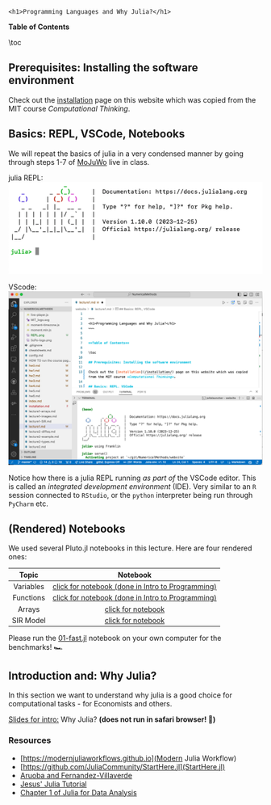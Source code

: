 
~~~
<h1>Programming Languages and Why Julia?</h1>
~~~


**Table of Contents**

\toc

## Prerequisites: Installing the software environment

Check out the [installation](/installation/) page on this website which was copied from the MIT course *Computational Thinking*.

## Basics: REPL, VSCode, Notebooks

We will repeat the basics of julia in a very condensed manner by going through steps 1-7 of [MoJuWo](https://modernjuliaworkflows.github.io/pages/writing/writing/) live in class.

julia REPL:
![This is the julia REPL](/assets/REPL.png)


VScode:
![This is VSCode](/assets/VSCode.png)

Notice how there is a julia REPL running _as part of_ the VSCode editor. This is called an _integrated development environment_ (IDE). Very similar to an `R` session connected to `RStudio`, or the `python` interpreter being run through `PyCharm` etc.




## (Rendered) Notebooks

We used several Pluto.jl notebooks in this lecture. Here are four rendered ones:

Topic | Notebook
:-----: | :--------:
Variables | [click for notebook (done in Intro to Programming)](https://floswald.github.io/julia-bootcamp/01-variables.html)
Functions | [click for notebook (done in Intro to Programming)](https://floswald.github.io/julia-bootcamp/02-functions.html)
Arrays | [click for notebook](https://floswald.github.io/julia-bootcamp/03-arrays.html)
SIR Model | [click for notebook](https://floswald.github.io/julia-bootcamp/09-introsir.html)

Please run the [01-fast.jl](https://github.com/floswald/NumericalMethods/tree/master/lecture_notebooks/week1/01-fast.jl) notebook on your own computer for the benchmarks! 🏎️



## Introduction and: Why Julia?

In this section we want to understand why julia is a good choice for computational tasks - for Economists and others.

[Slides for intro:](https://raw.githack.com/floswald/NumericalMethods/master/slides/why-julia/dist/why-julia.html) Why Julia? **(does not run in safari browser! 🙁)**

### Resources

* [https://modernjuliaworkflows.github.io](Modern Julia Workflow)
* [https://github.com/JuliaCommunity/StartHere.jl](StartHere.jl)
* [Aruoba and Fernandez-Villaverde](https://www.sas.upenn.edu/~jesusfv/comparison_languages.pdf)
* [Jesus' Julia Tutorial](https://www.sas.upenn.edu/~jesusfv/Chapter_HPC_8_Julia.pdf)
* [Chapter 1 of Julia for Data Analysis](https://www.manning.com/books/julia-for-data-analysis)

